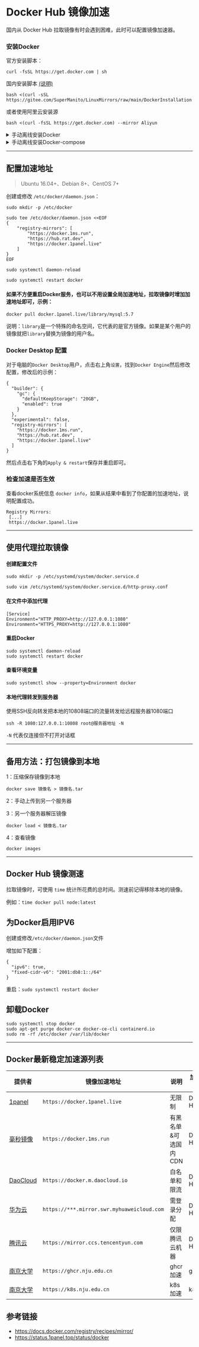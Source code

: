 # Docker Hub 镜像加速

国内从 Docker Hub 拉取镜像有时会遇到困难，此时可以配置镜像加速器。


### 安装Docker
官方安装脚本：

```
curl -fsSL https://get.docker.com | sh
```


国内安装脚本  [(说明)](https://linuxmirrors.cn/other/)

```
bash <(curl -sSL https://gitee.com/SuperManito/LinuxMirrors/raw/main/DockerInstallation.sh)
```

或者使用阿里云安装源
```
bash <(curl -fsSL https://get.docker.com) --mirror Aliyun
```

<details>
  <summary>手动离线安装Docker</summary>
  
####  下载 Docker:

[官方文件下载地址——下载后上传到root目录](https://download.docker.com/linux/static/stable/x86_64/)

[清华大学下载地址](https://mirrors.tuna.tsinghua.edu.cn/docker-ce/linux/static/stable/x86_64/)

```
tar xzvf docker-26.1.3.tgz     # 替换版本号
sudo mv docker/* /usr/local/bin/
```
#### 创建 Docker 服务文件
```
sudo vim /etc/systemd/system/docker.service
```
添加以下内容
```
[Unit]
Description=Docker Application Container Engine
After=network-online.target firewalld.service
Wants=network-online.target

[Service]
Type=notify
ExecStart=/usr/local/bin/dockerd
ExecReload=/bin/kill -s HUP $MAINPID
Restart=always
RestartSec=2
StartLimitBurst=3
StartLimitInterval=60s
LimitNOFILE=infinity
LimitNPROC=infinity
LimitCORE=infinity
Delegate=yes
KillMode=process

[Install]
WantedBy=multi-user.target
```

#### 启动并启用 Docker 服务
```
sudo chmod +x /usr/local/bin/dockerd
sudo systemctl daemon-reload
sudo systemctl start docker
sudo systemctl enable docker.service
```
#### 查看版本
```
docker -v
```




</details>


<details>
  <summary>手动离线安装Docker-compose</summary>
  

### 国内环境手动安装Docker-compose

[点这里手动下载文件](https://github.com/docker/compose/releases) 上传到服务器的`/usr/local/bin`目录

重命名为docker-compose
```
sudo cp docker-compose-linux-x86_64 /usr/local/bin/docker-compose
```
增加执行权限
```
chmod +x /usr/local/bin/docker-compose
```
验证安装
```
docker-compose --version
```


###  注意：
由于是以二进制文件安装的`docker-compose`，所以运行命令有所变化，运行示例
```
docker-compose up -d
```

区别在于中间的`-`，官方安装脚本是以插件形式安装的`docker-compose`，所以中间不需要`-`

---

</details>


---
## 配置加速地址

> Ubuntu 16.04+、Debian 8+、CentOS 7+

创建或修改 `/etc/docker/daemon.json`：

```
sudo mkdir -p /etc/docker
```
```
sudo tee /etc/docker/daemon.json <<EOF
{
    "registry-mirrors": [
        "https://docker.1ms.run",
        "https://hub.rat.dev",
        "https://docker.1panel.live"
    ]
}
EOF
```
```
sudo systemctl daemon-reload
```
```
sudo systemctl restart docker
```


#### 如果不方便重启Docker服务，也可以不用设置全局加速地址，拉取镜像时增加加速地址即可，示例：
```
docker pull docker.1panel.live/library/mysql:5.7
```
说明：`library`是一个特殊的命名空间，它代表的是官方镜像。如果是某个用户的镜像就把`library`替换为镜像的用户名。


### Docker Desktop 配置

对于电脑的`Docker Desktop`用户，点击右上角`设置`，找到`Docker Engine`然后修改配置，修改后的示例：
```
{
  "builder": {
    "gc": {
      "defaultKeepStorage": "20GB",
      "enabled": true
    }
  },
  "experimental": false,
  "registry-mirrors": [
    "https://docker.1ms.run",
    "https://hub.rat.dev",
    "https://docker.1panel.live"
  ]
}
```
然后点击右下角的`Apply & restart`保存并重启即可。


### 检查加速是否生效

查看docker系统信息 `docker info`，如果从结果中看到了你配置的加速地址，说明配置成功。

```console
Registry Mirrors:
 [...]
 https://docker.1panel.live
```


---
## 使用代理拉取镜像

#### 创建配置文件
```
sudo mkdir -p /etc/systemd/system/docker.service.d
```
```
sudo vim /etc/systemd/system/docker.service.d/http-proxy.conf
```
#### 在文件中添加代理
```
[Service]
Environment="HTTP_PROXY=http://127.0.0.1:1080"
Environment="HTTPS_PROXY=http://127.0.0.1:1080"
```
#### 重启Docker
```
sudo systemctl daemon-reload
sudo systemctl restart docker
```
#### 查看环境变量
```
sudo systemctl show --property=Environment docker
```
#### 本地代理转发到服务器

使用SSH反向转发把本地的10808端口的流量转发给远程服务器1080端口
```
ssh -R 1080:127.0.0.1:10808 root@服务器地址 -N
```
`-N` 代表仅连接但不打开对话框


---

## 备用方法：打包镜像到本地


1：压缩保存镜像到本地

```
docker save 镜像名 > 镜像名.tar
```

2：手动上传到另一个服务器

3：另一个服务器解压镜像

```
docker load < 镜像名.tar
```
4：查看镜像
```
docker images
```

---

## Docker Hub 镜像测速

拉取镜像时，可使用 `time` 统计所花费的总时间。测速前记得移除本地的镜像。

例如：`time docker pull node:latest`


## 为Docker启用IPV6

创建或修改`/etc/docker/daemon.json`文件

增加如下配置：
```
{
  "ipv6": true,
  "fixed-cidr-v6": "2001:db8:1::/64"
}
```
重启：`sudo systemctl restart docker`

## 卸载Docker
```
sudo systemctl stop docker
sudo apt-get purge docker-ce docker-ce-cli containerd.io
sudo rm -rf /etc/docker /var/lib/docker
```

---
## Docker最新稳定加速源列表

提供者 | 镜像加速地址 | 说明 | 加速类型
--- | --- | --- | ---
[1panel](https://1panel.cn/docs/user_manual/containers/setting/) | `https://docker.1panel.live` | 无限制 | Docker Hub
[毫秒镜像](https://docker.1ms.run) | `https://docker.1ms.run` | 有黑名单&可选国内CDN | Docker Hub
[DaoCloud](https://github.com/DaoCloud/public-image-mirror) | `https://docker.m.daocloud.io` |白名单和限流 | Docker Hub
[华为云](https://console.huaweicloud.com/swr/#/swr/dashboard) | `https://***.mirror.swr.myhuaweicloud.com` | 需登录分配 | Docker Hub
[腾讯云](https://cloud.tencent.com/document/product/1207/45596) | `https://mirror.ccs.tencentyun.com` | 仅限腾讯云机器 | Docker Hub
[南京大学](https://doc.nju.edu.cn/books/e1654) | `https://ghcr.nju.edu.cn` | ghcr加速 | ghcr
[南京大学](https://doc.nju.edu.cn/books/e1654) | `https://k8s.nju.edu.cn` | k8s加速 | k8s

## 参考链接

+ https://docs.docker.com/registry/recipes/mirror/
+ https://status.1panel.top/status/docker
